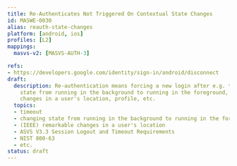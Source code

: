 ```yaml
---
title: Re-Authenticates Not Triggered On Contextual State Changes
id: MASWE-0030
alias: reauth-state-changes
platform: [android, ios]
profiles: [L2]
mappings:
  masvs-v2: [MASVS-AUTH-3]

refs:
- https://developers.google.com/identity/sign-in/android/disconnect
draft:
  description: Re-authentication means forcing a new login after e.g. timeout, changing
    state from running in the background to running in the foreground, remarkable
    changes in a user's location, profile, etc.
  topics:
  - timeout
  - changing state from running in the background to running in the foreground
  - (IEEE) remarkable changes in a user's location
  - ASVS V3.3 Session Logout and Timeout Requirements
  - NIST 800-63
  - etc.
status: draft
---
```



